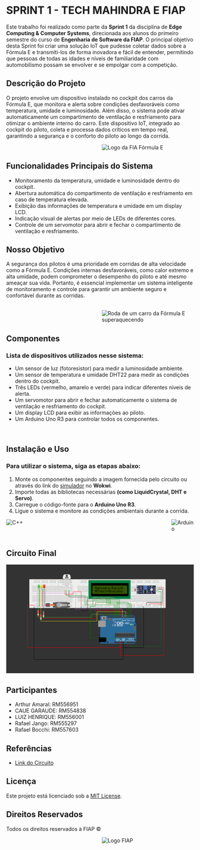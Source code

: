 # SPRINT 1 - TECH MAHINDRA E FIAP

Este trabalho foi realizado como parte da **Sprint 1** da disciplina de **Edge Computing & Computer Systems**, direcionada aos alunos do primeiro semestre do curso de **Engenharia de Software da FIAP**. O principal objetivo desta Sprint foi criar uma solução IoT que pudesse coletar dados sobre a Fórmula E e transmiti-los de forma inovadora e fácil de entender, permitindo que pessoas de todas as idades e níveis de familiaridade com automobilismo possam se envolver e se empolgar com a competição.

## Descrição do Projeto

O projeto envolve um dispositivo instalado no cockpit dos carros da Fórmula E, que monitora e alerta sobre condições desfavoráveis como temperatura, umidade e luminosidade. Além disso, o sistema pode ativar automaticamente um compartimento de ventilação e resfriamento para otimizar o ambiente interno do carro. Este dispositivo IoT, integrado ao cockpit do piloto, coleta e processa dados críticos em tempo real, garantindo a segurança e o conforto do piloto ao longo da corrida.

<div style="display: flex; justify-content: space-between;">
  <img src="https://upload.wikimedia.org/wikipedia/commons/thumb/8/8c/Formula-e-logo-championship_2023.svg/2560px-Formula-e-logo-championship_2023.svg.png" width="49%" style="margin-left: auto;" alt="Logo da FIA Fórmula E">
</div>

## Funcionalidades Principais do Sistema

- Monitoramento da temperatura, umidade e luminosidade dentro do cockpit.
- Abertura automática do compartimento de ventilação e resfriamento em caso de temperatura elevada.
- Exibição das informações de temperatura e umidade em um display LCD.
- Indicação visual de alertas por meio de LEDs de diferentes cores.
- Controle de um servomotor para abrir e fechar o compartimento de ventilação e resfriamento.

## Nosso Objetivo

A segurança dos pilotos é uma prioridade em corridas de alta velocidade como a Fórmula E. Condições internas desfavoráveis, como calor extremo e alta umidade, podem comprometer o desempenho do piloto e até mesmo ameaçar sua vida. Portanto, é essencial implementar um sistema inteligente de monitoramento e controle para garantir um ambiente seguro e confortável durante as corridas.

<br>

<div style="display: flex; justify-content: space-between;">
  <img src="https://hackaday.com/wp-content/uploads/2017/06/7814371488040041646.jpg?w=800" width="49%" style="margin-left: auto;" alt="Roda de um carro da Fórmula E superaquecendo">
</div>

## Componentes

### Lista de dispositivos utilizados nesse sistema:

- Um sensor de luz (fotoresistor) para medir a luminosidade ambiente.
- Um sensor de temperatura e umidade DHT22 para medir as condições dentro do cockpit.
- Três LEDs (vermelho, amarelo e verde) para indicar diferentes níveis de alerta.
- Um servomotor para abrir e fechar automaticamente o sistema de ventilação e resfriamento do cockpit.
- Um display LCD para exibir as informações ao piloto.
- Um Arduino Uno R3 para controlar todos os componentes.

<br>

## Instalação e Uso

### Para utilizar o sistema, siga as etapas abaixo:

1. Monte os componentes seguindo a imagem fornecida pelo circuito ou através do link do [simulador](https://wokwi.com/projects/400912299707834369) no **Wokwi**.
2. Importe todas as bibliotecas necessárias **(como LiquidCrystal, DHT e Servo)**.
3. Carregue o código-fonte para o **Arduino Uno R3**.
4. Ligue o sistema e monitore as condições ambientais durante a corrida.

<div style="display: flex; justify-content: space-between;">
<img alt="C++" height="50" width="60" src="https://cdn.jsdelivr.net/gh/devicons/devicon@latest/icons/cplusplus/cplusplus-original.svg"> 
<img alt="Arduino" height="50" width="60"src="https://cdn.jsdelivr.net/gh/devicons/devicon@latest/icons/arduino/arduino-original-wordmark.svg">
</div>

## Circuito Final

![Esquemático do Circuito](circuit.png)

## Participantes

- Arthur Amaral: RM556951
- CAUE GARAUDE: RM554838
- LUIZ HENRIQUE: RM556001
- Rafael Jango: RM555297
- Rafael Bocchi: RM557603

## Referências

- [Link do Circuito](https://wokwi.com/projects/400912299707834369)

## Licença

Este projeto está licenciado sob a [MIT License](LICENSE).

## Direitos Reservados

Todos os direitos reservados à FIAP ©️

<div style="display: flex; justify-content: space-between;">
  <img src="https://www.fiap.com.br/empresas/svg/home/fiap-plus-alura/fiap.svg" width="49%" style="margin-left: auto;" alt="Logo FIAP">
</div>
